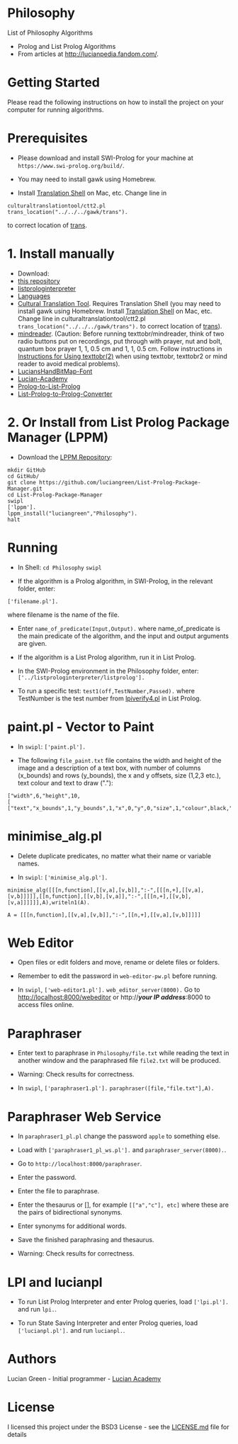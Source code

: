 # Philosophy
List of Philosophy Algorithms

* Prolog and List Prolog Algorithms
* From articles at <a href="http://lucianpedia.fandom.com/">http://lucianpedia.fandom.com/</a>.

# Getting Started

Please read the following instructions on how to install the project on your computer for running algorithms.

# Prerequisites

* Please download and install SWI-Prolog for your machine at `https://www.swi-prolog.org/build/`.

* You may need to install gawk using Homebrew.

* Install <a href="https://github.com/soimort/translate-shell">Translation Shell</a> on Mac, etc.
Change line in
```
culturaltranslationtool/ctt2.pl
trans_location("../../../gawk/trans").
```
to correct location of <a href="https://github.com/soimort/translate-shell">trans</a>.

# 1. Install manually

* Download:
* <a href="https://github.com/luciangreen/Philosophy">this repository</a>
* <a href="https://github.com/luciangreen/listprologinterpreter">listprologinterpreter</a>
* <a href="https://github.com/luciangreen/Languages">Languages</a>
* <a href="https://github.com/luciangreen/culturaltranslationtool">Cultural Translation Tool</a>. Requires Translation Shell (you may need to install gawk using Homebrew. Install <a href="https://github.com/soimort/translate-shell">Translation Shell</a> on Mac, etc.
Change line in culturaltranslationtool/ctt2.pl
`trans_location("../../../gawk/trans").` to correct location of <a href="https://github.com/soimort/translate-shell">trans</a>).
* <a href="https://github.com/luciangreen/mindreader">mindreader</a>.  (Caution: Before running texttobr/mindreader, think of two radio buttons put on recordings, put through with prayer, nut and bolt, quantum box prayer 1, 1, 0.5 cm and 1, 1, 0.5 cm.  Follow instructions in <a href="https://github.com/luciangreen/Text-to-Breasonings/blob/master/Instructions_for_Using_texttobr(2).pl.txt">Instructions for Using texttobr(2)</a> when using texttobr, texttobr2 or mind reader to avoid medical problems).
* <a href="https://github.com/luciangreen/LuciansHandBitMap-Font">LuciansHandBitMap-Font</a>
* <a href="https://github.com/luciangreen/Lucian-Academy">Lucian-Academy</a>
* <a href="https://github.com/luciangreen/Prolog-to-List-Prolog">Prolog-to-List-Prolog</a>
* <a href="https://github.com/luciangreen/List-Prolog-to-Prolog-Converter">List-Prolog-to-Prolog-Converter</a>

# 2. Or Install from List Prolog Package Manager (LPPM)

* Download the <a href="https://github.com/luciangreen/List-Prolog-Package-Manager">LPPM Repository</a>:

```
mkdir GitHub
cd GitHub/
git clone https://github.com/luciangreen/List-Prolog-Package-Manager.git
cd List-Prolog-Package-Manager
swipl
['lppm'].
lppm_install("luciangreen","Philosophy").
halt
```

# Running

* In Shell:
`cd Philosophy`
`swipl`

* If the algorithm is a Prolog algorithm, in SWI-Prolog, in the relevant folder, enter:
```
['filename.pl'].
```
where filename is the name of the file.
* Enter `name_of_predicate(Input,Output).` where name_of_predicate is the main predicate of the algorithm, and the input and output arguments are given.

* If the algorithm is a List Prolog algorithm, run it in List Prolog.
* In the SWI-Prolog environment in the Philosophy folder, enter:
`['../listprologinterpreter/listprolog'].`    

* To run a specific test:
`test1(off,TestNumber,Passed).`
where TestNumber is the test number from <a href="lpiverify4.pl">lpiverify4.pl</a> in List Prolog.

# paint.pl - Vector to Paint

* In `swipl`: `['paint.pl'].`

* The following `file_paint.txt` file contains the width and height of the image and a description of a text box, with number of columns (x_bounds) and rows (y_bounds), the x and y offsets, size (1,2,3 etc.), text colour and text to draw ("."):

```
["width",6,"height",10,
[
["text","x_bounds",1,"y_bounds",1,"x",0,"y",0,"size",1,"colour",black,"."]]]
```
# minimise_alg.pl

* Delete duplicate predicates, no matter what their name or variable names.

* In `swipl`: `['minimise_alg.pl'].`

```
minimise_alg([[[n,function],[[v,a],[v,b]],":-",[[[n,+],[[v,a],[v,b]]]]],[[n,function],[[v,b],[v,a]],":-",[[[n,+],[[v,b],[v,a]]]]]],A),writeln1(A).

A = [[[n,function],[[v,a],[v,b]],":-",[[n,+],[[v,a],[v,b]]]]]
```

# Web Editor

* Open files or edit folders and move, rename or delete files or folders.

* Remember to edit the password in `web-editor-pw.pl` before running.

* In `swipl`, `['web-editor1.pl'].` `web_editor_server(8000).` Go to <a href="http://localhost:8000/webeditor">http://localhost:8000/webeditor</a> or http://***your IP address***:8000 to access files online.

# Paraphraser

* Enter text to paraphrase in `Philosophy/file.txt` while reading the text in another window and the paraphrased file `file2.txt` will be produced.

* Warning: Check results for correctness.

* In `swipl`, `['paraphraser1.pl'].` `paraphraser([file,"file.txt"],A).`

# Paraphraser Web Service

* In `paraphraser1_pl.pl` change the password `apple` to something else.

* Load with `['paraphraser1_pl_ws.pl'].` and `paraphraser_server(8000).`.

* Go to `http://localhost:8000/paraphraser`.

* Enter the password.

* Enter the file to paraphrase.

* Enter the thesaurus or [], for example `[["a","c"], etc]` where these are the pairs of bidirectional synonyms.

* Enter synonyms for additional words.

* Save the finished paraphrasing and thesaurus.

* Warning: Check results for correctness.

# LPI and lucianpl

* To run List Prolog Interpreter and enter Prolog queries, load `['lpi.pl'].` and run `lpi.`.

* To run State Saving Interpreter and enter Prolog queries, load `['lucianpl.pl'].` and run `lucianpl.`.

# Authors

Lucian Green - Initial programmer - <a href="https://www.lucianacademy.com/">Lucian Academy</a>

# License

I licensed this project under the BSD3 License - see the <a href="LICENSE">LICENSE.md</a> file for details

